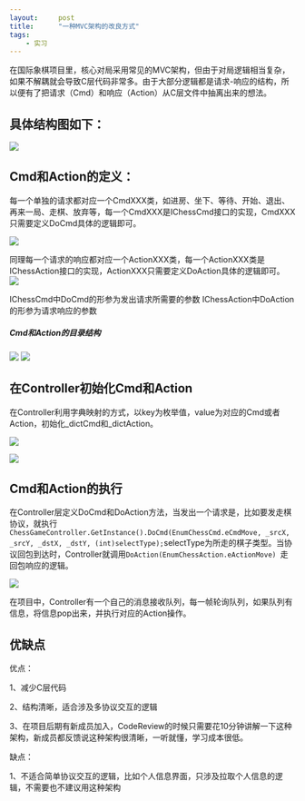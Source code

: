 ```yaml
---
layout:     post
title:      "一种MVC架构的改良方式"
tags:
    - 实习
---
```


在国际象棋项目里，核心对局采用常见的MVC架构，但由于对局逻辑相当复杂，如果不解耦就会导致C层代码非常多。由于大部分逻辑都是请求-响应的结构，所以便有了把请求（Cmd）和响应（Action）从C层文件中抽离出来的想法。

## 具体结构图如下：
![](http://ww1.sinaimg.cn/large/61340919ly1fj9x9gwjrij20ek0afjri.jpg)

## Cmd和Action的定义：

每一个单独的请求都对应一个CmdXXX类，如进房、坐下、等待、开始、退出、再来一局、走棋、放弃等，每一个CmdXXX是IChessCmd接口的实现，CmdXXX只需要定义DoCmd具体的逻辑即可。

![](http://ww1.sinaimg.cn/large/61340919ly1fj9xpvkgdxj20e703eq2w.jpg)

同理每一个请求的响应都对应一个ActionXXX类，每一个ActionXXX类是IChessAction接口的实现，ActionXXX只需要定义DoAction具体的逻辑即可。
![](http://ww1.sinaimg.cn/large/61340919ly1fj9xvcce6yj20f5039gll.jpg)

IChessCmd中DoCmd的形参为发出请求所需要的参数
IChessAction中DoAction的形参为请求响应的参数

##### Cmd和Action的目录结构
![](http://ww1.sinaimg.cn/large/61340919ly1fj9xn1vly4j2079099mx8.jpg)
![](http://ww1.sinaimg.cn/large/61340919ly1fj9xfbostmj2074092mx8.jpg)

## 在Controller初始化Cmd和Action

在Controller利用字典映射的方式，以key为枚举值，value为对应的Cmd或者Action，初始化_dictCmd和_dictAction。

![](http://ww1.sinaimg.cn/large/61340919ly1fj9xluri9ej20oh0g4jv0.jpg)

![](http://ww1.sinaimg.cn/large/61340919ly1fj9y1j1rfdj20mw0gqafj.jpg)


## Cmd和Action的执行

在Controller层定义DoCmd和DoAction方法，当发出一个请求是，比如要发走棋协议，就执行`ChessGameController.GetInstance().DoCmd(EnumChessCmd.eCmdMove, _srcX, _srcY, _dstX, _dstY, (int)selectType);`selectType为所走的棋子类型。当协议回包到达时，Controller就调用`DoAction(EnumChessAction.eActionMove) `走回包响应的逻辑。

![](http://ww1.sinaimg.cn/large/61340919ly1fj9y2xszvoj20ef0ag3z7.jpg)

在项目中，Controller有一个自己的消息接收队列，每一帧轮询队列，如果队列有信息，将信息pop出来，并执行对应的Action操作。



## 优缺点

优点：

1、减少C层代码

2、结构清晰，适合涉及多协议交互的逻辑

3、在项目后期有新成员加入，CodeReview的时候只需要花10分钟讲解一下这种架构，新成员都反馈说这种架构很清晰，一听就懂，学习成本很低。

缺点：

1、不适合简单协议交互的逻辑，比如个人信息界面，只涉及拉取个人信息的逻辑，不需要也不建议用这种架构









